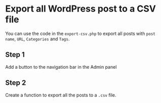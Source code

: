 # Export all WordPress post to a CSV file

You can use the code in the `export-csv.php` to export all posts with `post name`, `URL`, `Categories` and `Tags`.

## Step 1

Add a button to the navigation bar in the Admin panel

## Step 2

Create a function to export all the posts to a `.csv` file.
